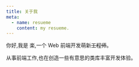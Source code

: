 ```yaml
---
title: 关于我
meta:
  - name: resueme
    content: my resueme.
---
```


你好,我是 楽,一个 Web 前端开发萌新~~工程师~~。

从事前端工作,也在创造一些有意思的类库丰富开发体验。



